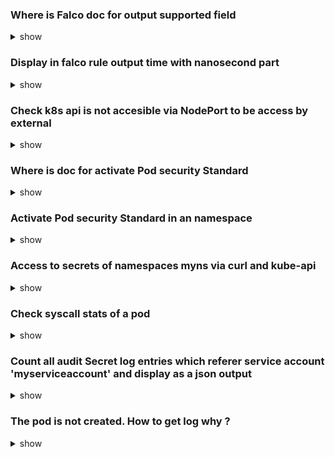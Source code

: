 ### Where is Falco doc for output supported field

<details>
<summary>show</summary>
<p>

[Supported Fields for Conditions and Outputs](https://falco.org/docs/reference/rules/supported-fields/)

Reference > Falco Rules > Fields for Conditions and Outputs

</p>
</details>

### Display in falco rule output time with nanosecond part

<details>
<summary>show</summary>
<p>

`%evt.time`

</p>
</details>

### Check k8s api is not accesible via NodePort to be access by external

<details>
<summary>show</summary>
<p>

 - `k edit service kubernetes` and check for type is ClusterIP -->  `type: ClusterIP`
 - In kube-apiserver manifest file check argument  `--kubernetes-service-node-port` is not present

</p>
</details>


### Where is doc for activate Pod security Standard

<details>
<summary>show</summary>
<p>

[Enforce Pod Security Standards with Namespace Labels](https://kubernetes.io/docs/tasks/configure-pod-container/enforce-standards-namespace-labels/)

Tasks > Configure Pods and Containers > Enforce Pod Security Standards with Namespace Labels

</p>
</details>

### Activate Pod security Standard in an namespace

<details>
<summary>show</summary>
<p>

```yaml
apiVersion: v1
kind: Namespace
metadata:
  name: my-baseline-namespace
  labels:
    pod-security.kubernetes.io/enforce: baseline
```

</p>
</details>

### Access to secrets of namespaces myns via curl and kube-api

<details>
<summary>show</summary>
<p>

On the pod :

 - `mount | grep service` to get the token serviceaccount path
 - `printenv` to get the kubeapi host
 - `curl https://KUBE_API_HOST:KUBE_API_PORT/api/v1/namespaces/myns/secrets -H "Authorization: Bearer $(cat token)" -k`

</p>
</details>

### Check syscall stats of a pod

<details>
<summary>show</summary>
<p>

On the node who host the pod :

 - `crictl ps | grep podname` to get container ID
 - `crictl inspect CONTAINER_ID | grep pid` to get pid
 - `strace -f -cw -p PID` to the syscall stats

</p>
</details>

### Count all audit Secret log entries which referer service account 'myserviceaccount' and display as a json output

<details>
<summary>show</summary>
<p>

`cat myaudit.log | grep 'myserviceaccount' | grep Secret | wc -l`

`cat myaudit.log | grep 'myserviceaccount' | grep Secret | jq`

</p>
</details>

### The pod is not created. How to get log why ?

<details>
<summary>show</summary>
<p>

`k describe rs myreplicaset`

</p>
</details>